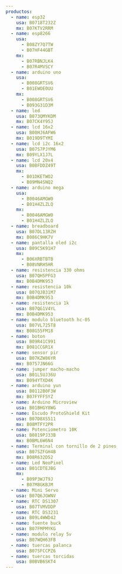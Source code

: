 ```yaml
---
productos:
  - name: esp32
    usa: B0718T232Z
    mx: B07KTV2RRM
  - name: esp8266
    usa:
      - B08ZY7Q7TW
      - B07HF44GBT
    mx:
      - B07RBNJLK4
      - B07R4MVSCY
  - name: arduino uno
    usa:
      - B008GRTSV6
      - B01EWOE0UU
    mx:
      - B008GRTSV6
      - B093G31D3M
  - name: led
    usa: B073QMYKDM
    mx: B07CK4Y95J
  - name: lcd 16x2
    usa: B00HJ6AFW6
    mx: B019D9TYMI
  - name: lcd i2c 16x2
    usa: B07S7PJYM6
    mx: B09YLX1J7L
  - name: lcd 20x4
    usa: B0BFDDZ49T
    mx:
      - B01DKETWO2
      - B09MN4SNQ2
  - name: arduino mega
    usa:
      - B0046AMGW0
      - B01H4ZLZLQ
    mx:
      - B0046AMGW0
      - B01H4ZLZLQ
  - name: breadboard
    usa: B07DL13RZH
    mx: B086C9HK7V
  - name: pantalla oled i2c
    usa: B09C5K91H7
    mx:
      - B06XRBTBTB
      - B08VNRH5HR
  - name: resistencia 330 ohms
    usa: B07QH5PFG3
    mx: B0B4DMK953
  - name: resistencia 10k
    usa: B07QJB31M7
    mx: B0B4DMK953
  - name: resistencia 1k
    usa: B07QG1V4YL
    mx: B0B4DMK953
  - name: modulo bluetooth hc-05
    usa: B07VL725T8
    mx: B08G55FM18
  - name: boton
    usa: B09R41C991
    mx: B081CCGR1X
  - name: sensor pir
    usa: B07KZW86YR
    mx: B0757JN66G
  - name: jumper macho-macho
    usa: B01L5UJ36U
    mx: B094YTXD4K
  - name: arduino yun
    usa: B0112B0F3W
    mx: B07FYFF5YZ
  - name: Arduino Microview
    usa: B01BHGY8WG
  - name: Escudo ProtoShield Kit
    usa: B07D8XS511
    mx: B08MTFY2PR
  - name: Potenciometro 10K
    usa: B0819PJ33B
    mx: B0BML6W6N4
  - name: Terminal con tornillo de 2 pines
    usa: B07SZFGH4B
    mx: B08R632D52
  - name: Led NeoPixel
    usa: B01CDTEJBG
    mx:
      - B09P3WJT9J
      - B07M8GKBJM
  - name: Mini Servo
    usa: B07Q6JGWNV
  - name: RTC DS1307
    usa: B07TVMVDDP
  - name: RTC DS3231
    usa: B09L4WWD42
  - name: fuente buck
    usa: B07FMPMYKG
  - name: modulo relay 5v
    usa: B07WQH63FB
  - name: tuercas palanca
    usa: B07SFCCPZ6
  - name: tuercas torcidas
    usa: B0BVB6SKT4
---
```

